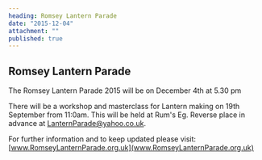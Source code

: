 ```yaml
---
heading: Romsey Lantern Parade
date: "2015-12-04"
attachment: ""
published: true
---
```




## Romsey Lantern Parade

The Romsey Lantern Parade 2015 will be on December 4th at 5.30 pm

There will be a workshop and masterclass for Lantern making on 19th September from 11:0am. This will be held at Rum's Eg. Reverse place in advance at [LanternParade@yahoo.co.uk](LanternParade@yahoo.co.uk).

For further information and to keep updated please visit: [www.RomseyLanternParade.org.uk](www.RomseyLanternParade.org.uk)
